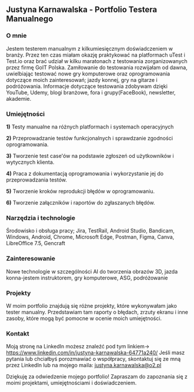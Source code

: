 __<h2>Justyna Karnawalska - Portfolio Testera Manualnego</h2>__

<h3>O mnie</h3>

Jestem testerem manualnym z kilkumiesięcznym doświadczeniem w branży. Przez ten czas miałam okazję praktykować na platformach uTest i Test.io oraz brać udział
w kilku maratonach z testowania zorganizowanych przez firmę GoIT Polska. Zamiłowanie do testowania rozwijałam od dawna, uwielbiając testować nowe gry komputerowe oraz oprogramowania dotyczące moich zainteresowań; jazdy konnej, gry na gitarze i podróżowania. Informacje dotyczące testowania zdobywam dzięki YouTube, Udemy, blogi branżowe, fora i grupy(FaceBook), newsletter, akademie. 

<h3>Umiejętności</h3>

**1)** Testy manualne na różnych platformach i systemach operacyjnych

**2)** Przeprowadzanie testów funkcjonalnych i sprawdzanie zgodności oprogramowania.

**3)** Tworzenie test case'ów na podstawie zgłoszeń od użytkowników i wytycznych klienta.

**4)** Praca z dokumentacją oprogramowania i wykorzystanie jej do przeprowadzania testów.

**5)** Tworzenie kroków reprodukcji błędów w oprogramowaniu.

**6)** Tworzenie załączników i raportów do zgłaszanych błędów.


<h3>Narzędzia i technologie</h3>

Środowisko i obsługa pracy;
Jira, TestRail, Android Studio, Bandicam, Windows, Android, Chrome, Microsoft Edge, Postman, Figma, Canva,
LibreOffice 7.5, Gencraft


<h3>Zainteresowanie</h3> 

Nowe technologie w szczególności AI do tworzenia obrazów 3D, jazda konna-jestem instruktorem, gry komputerowe, ASG, podróżowanie


<h3>Projekty</h3>

W moim portfolio znajdują się różne projekty, które wykonywałam jako tester manualny. Przedstawiam tam raporty o błędach, zrzuty ekranu i inne zasoby, które mogą być pomocne w ocenie moich umiejętności.


<h3>Kontakt</h3>

Moją stronę na LinkedIn możesz znaleźć pod tym linkiem-> https://www.linkedin.com/in/justyna-karnawalska-64771a240/
Jeśli masz pytania lub chciałbyś porozmawiać o współpracy, skontaktuj się ze mną przez LinkedIn lub na mojego maila: justyna.karnawalska@o2.pl

Dziękuję za odwiedzenie mojego portfolio! Zapraszam do zapoznania się z moimi projektami, umiejętnościami i doświadczeniem.
